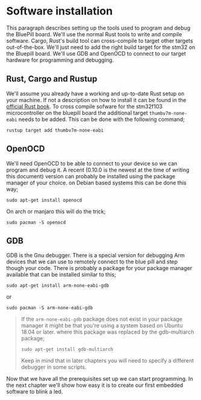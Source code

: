 # Software installation
This paragraph describes setting up the tools used to program and debug the BluePill board. We'll use the normal Rust tools to write and compile software. Cargo, Rust's
build tool can cross-compile to target other targets out-of-the-box. We'll just need to add the right build target for the stm32 on the Bluepill board.
We'll use GDB and OpenOCD to connect to our target hardware for programming and debugging.

## Rust, Cargo and Rustup
We'll assume you already have a working and up-to-date Rust setup on your machine. If not a description on how to install it can be found in the [official Rust book](https://doc.rust-lang.org/book/ch01-01-installation.html). To cross compile sofware for the stm32f103 microcontroller on the bluepill board the additional target `thumbv7m-none-eabi` needs to be added. This can be done with the following command;
```
rustup target add thumbv7m-none-eabi
```

## OpenOCD
We'll need OpenOCD to be able to connect to your device so we can program and debug it. A recent (0.10.0 is the newest at the time of writing this document) version can
probably be installed using the package manager of your choice.
on Debian based systems this can be done this way;
```
sudo apt-get install openocd
```

On arch or manjaro this will do the trick;
```
sudo pacman -S openocd
```

## GDB
GDB is the Gnu debugger. There is a special version for debugging Arm devices that we can use to remotely connect to the blue pill and step though your code. There is
probably a package for your package manager available that can be installed similar to this;
```
sudo apt-get install arm-none-eabi-gdb
```
or
```
sudo pacman -S arm-none-eabi-gdb
```

> If the `arm-none-eabi-gdb` package does not exist in your package manager it might be that you're using a system based on Ubuntu 18.04 or later. where this package
> was replaced by the gdb-multiarch package;
> ```
> sudo apt-get install gdb-multiarch
> ```
> Keep in mind that in later chapters you will need to specify a different debugger in some scripts.

Now that we have all the prerequisites set up we can start programming. In the next chapter we'll show how easy it is to create our first embedded software to blink
a led.
